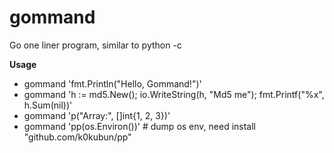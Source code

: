 # gommand
Go one liner program, similar to python -c

<strong>Usage</strong>
<ul>
       <li>gommand 'fmt.Println("Hello, Gommand!")' <br /></li>
       <li>gommand 'h := md5.New(); io.WriteString(h, "Md5 me"); fmt.Printf("%x", h.Sum(nil))'</li>
       <li>gommand 'p("Array:", []int{1, 2, 3})'</li>
       <li>gommand 'pp(os.Environ())' # dump os env, need install "github.com/k0kubun/pp"</li>
</ul>
